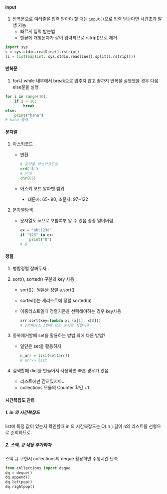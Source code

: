 

#### input

1. 반복문으로 여러줄을 입력 받아야 할 때는 `input()`으로 입력 받는다면 시간초과 발생 가능
   - 빠르게 입력 받는법
   - 맨끝에 개행문자가 같이 입력되므로 rstrip()으로 제거

```python
import sys
s = sys.stdin.readline().rstrip()
li = list(map(int, sys.stdin.readline().split().rstrip()))
```

#### 반복문

1. for나 while 내부에서 break으로 멈추지 않고 끝까지 반복을 실행했을 경우 다음 else문을 실행

```python
for i in range(10):
    if i > 10:
        break
else:
    print("haha")
# haha 출력   
```

#### 문자열

1. 아스키코드

   - 변환

     ```python
     # 문자를 아스키코드로
     ord('A')
     # 반대
     chr(65)
     ```

   - 아스키 코드 알파벳 범위 

     - 대문자: 65~90, 소문자: 97~122

2. 문자열탐색

   - 문자열도 in으로 포함여부 알 수 있음 종종 잊어버림..
   
     ```python
     ex = "abc123d"
     if "123" in ex:
         print("O")
     # O    
     ```
   
     

#### 정렬

1. 병합정렬 잘봐두자..

2. sort(), sorted() 구분과 key 사용

   - sort()는 원본을 정렬 a.sort()

   - sorted()는 새리스트에 정렬 sorted(a)

   - 이중리스트일때 정렬기준을 선택해야하는 경우 key사용

     ```python
     arr.sort(key=lambda x: (x[1], x[0]))
     # 2번째요소 1번째 요소 순서로 정렬기준
     ```

3. 중복제거할때 set을 활용하는 방법 외에 다른 방법?

   - 일단은 set을 활용하자

     ```python
     n_arr = list(set(arr))
     # arr-> list
     ```

4. 검색할때 dict를 만들어서 사용하면 빠른 경우가 있음

   - 리스트에만 갇혀있지마...
   - collections 모듈의 Counter 확인 +1

#### 시간복잡도 관련

##### 1.  in 의 시간복잡도

list에 특정 값이 있는지 확인할때  in 의 시간복잡도는 O( n ) 
길이 n의 리스트를 선형으로 순회하므로.

##### 2. 스택, 큐 내용 추가하자

스택 큐 구현시 collections의 deque 활용하면 수행시간 단축 

```python
from collections import deque
dq = deque()
dq.append()
dq.leftpop()
dq.rightpop()
```

